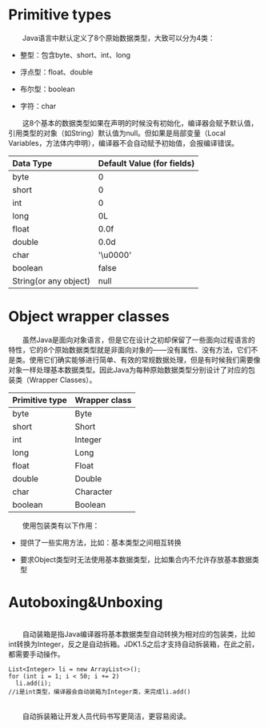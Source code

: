 # Primitive types

&emsp;&emsp;Java语言中默认定义了8个原始数据类型，大致可以分为4类：
	

 - 整型：包含byte、short、int、long 		

 - 浮点型：float、double 		
 
 - 布尔型：boolean 		
 
 - 字符：char

&emsp;&emsp;这8个基本的数据类型如果在声明的时候没有初始化，编译器会赋予默认值，引用类型的对象（如String）默认值为null。但如果是局部变量（Local Variables，方法体内申明），编译器不会自动赋予初始值，会报编译错误。

|Data Type| Default Value (for fields)|
| :------------- |:-------------|
| byte | 0 |
| short | 0|
| int | 0 |
| long | 0L|
|float|0.0f|
|double|0.0d|
|char|'\u0000'|
|boolean|false|
|String(or any object)|null|


# Object wrapper classes


&emsp;&emsp;虽然Java是面向对象语言，但是它在设计之初却保留了一些面向过程语言的特性，它的8个原始数据类型就是非面向对象的——没有属性、没有方法，它们不是类。使用它们确实能够进行简单、有效的常规数据处理，但是有时候我们需要像对象一样处理基本数据类型。因此Java为每种原始数据类型分别设计了对应的包装类（Wrapper Classes）。

|Primitive type| Wrapper class|
| :------------- |:-------------|
| byte | Byte |
| short | Short|
| int | Integer |
| long | Long|
|float|Float|
|double|Double|
|char|Character|
|boolean|Boolean|


&emsp;&emsp;使用包装类有以下作用：

 - 提供了一些实用方法，比如：基本类型之间相互转换

 - 要求Object类型时无法使用基本数据类型，比如集合内不允许存放基本数据类型

# Autoboxing&Unboxing
<br>
&emsp;&emsp;自动装箱是指Java编译器将基本数据类型自动转换为相对应的包装类，比如int转换为Integer，反之是自动拆箱。JDK1.5之后才支持自动拆装箱，在此之前，都需要手动操作。
<br>

    List<Integer> li = new ArrayList<>();
    for (int i = 1; i < 50; i += 2)
      li.add(i);
    //i是int类型，编译器会自动装箱为Integer类，来完成li.add()

<br>
&emsp;&emsp;自动拆装箱让开发人员代码书写更简洁，更容易阅读。